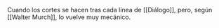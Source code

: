 Cuando los cortes se hacen tras cada línea de [[Diálogo]], pero, según [[Walter Murch]], lo vuelve muy mecánico.
